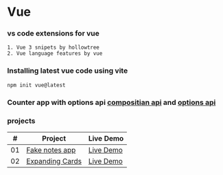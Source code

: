 # Vue 

### vs code extensions for vue
    
    1. Vue 3 snipets by hollowtree
    2. Vue language features by vue
   
### Installing latest vue code using vite
    npm init vue@latest

### Counter app with options api 	[compositian api](./Readme/composition-api.md) and [options api](./Readme/composition-api.md) 


### projects

|  #  | Project                                                                                                                     | Live Demo                                                                         |
| :-: | --------------------------------------------------------------------------------------------------------------------------- | --------------------------------------------------------------------------------- |
| 01  | [Fake notes app](https://github.com/jomobrain1/vue/tree/main/notes-app)                             | [Live Demo](https://jsbits-vue-notes-app.netlify.app/)               |
| 02  | [Expanding Cards](https://github.com/jomobrain1/jsbits/tree/main/expanding-cards)                               | [Live Demo](https://xpand-cards.netlify.app/)                |

